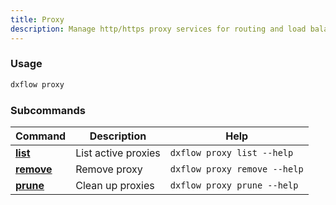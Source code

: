 ```yaml
---
title: Proxy 
description: Manage http/https proxy services for routing and load balancing
---
```


### Usage

```bash [Terminal]
dxflow proxy
```

### Subcommands

| Command | Description | Help |
|---------|-------------|------|
| [**list**](/docs/cli/proxy/list) | List active proxies | `dxflow proxy list --help` |
| [**remove**](/docs/cli/proxy/remove) | Remove proxy | `dxflow proxy remove --help` |
| [**prune**](/docs/cli/proxy/prune) | Clean up proxies | `dxflow proxy prune --help` |

